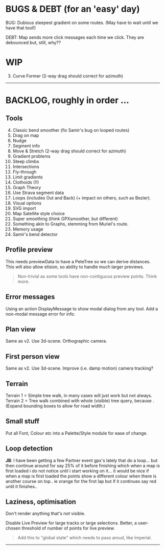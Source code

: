 
# BUGS & DEBT (for an 'easy' day)

BUG: Dubious steepest gradient on some routes. (May have to wait until we have that tool!)

DEBT: Map sends more click messages each time we click. They are debounced but, still, why??

# WIP

3. Curve Former (2-way drag should correct for azimuth)

---

# BACKLOG, roughly in order ...

## Tools

4. Classic bend smoother (fix Samir's bug on looped routes)
5. Drag on map
6. Nudge 
7. Segment info
8. Move & Stretch (2-way drag should correct for azimuth)
9. Gradient problems
10. Steep climbs
11. Intersections
12. Fly-through
13. Limit gradients 
14. Clothoids (!!)
15. Graph Theory
16. Use Strava segment data
17. Loops (includes Out and Back) (+ impact on others, such as Bezier).
18. Visual options
19. SVG import
20. Map Satellite style choice
21. Super smoothing  (think GPXsmoother, but different)
22. Something akin to Graphs, stemming from Muriel's route.
23. Memory usage
24. Samir's bend detector

## Profile preview

This needs previewData to have a PeteTree so we can derive distances.
This will also allow elision, so ability to handle much larger previews.
> Non-trivial as some tools have non-contiguous preview points. Think more.

## Error messages

Using an action DisplayMessage to show modal dialog from any tool. 
Add a non-modal message error for info.

## Plan view

Same as v2. Use 3d-scene. Orthographic camera.

## First person view

Same as v2. Use 3d-scene. Improve (i.e. damp motion) camera tracking?

## Terrain

Terrain 1 = Simple tree walk, in many cases will just work but not always.
Terrain 2 = Tree walk combined with whole (visible) tree query, because <track loops>.
(Expand bounding boxes to allow for road width.)

## Small stuff

Put all Font, Colour etc into a Palette/Style module for ease of change.

## Loop detection

**JB**: I have been getting a few Partner event gpx's lately that do a loop... but then continue around for say 25% of it before finishing which when a map is first loaded i do not notice until i start working on it... it would be nice if when a map is first loaded the points show a different colour when there is another course on top.. ie orange for the first lap but if it continues say red until it finishes..

## Laziness, optimisation

Don't render anything that's not visible.

Disable Live Preview for large tracks or large selections.
Better, a user-chosen threshold of number of points for live preview.
> Add this to "global state" which needs to pass aroud, like Imperial.

---

